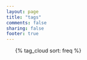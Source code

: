 ```yaml
---
layout: page
title: "tags"
comments: false
sharing: false
footer: true
---
```


<ul class="tags_cloud">
	{% tag_cloud sort: freq %}
</ul>